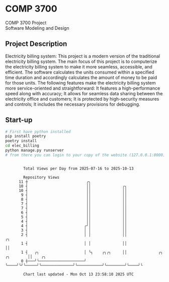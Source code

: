 # COMP 3700
COMP 3700 Project  
Software Modeling and Design
## Project Description
Electricity billing system: This project is a modern version of the traditional electricity billing system. The main focus of this project is to computerize the electricity billing system to make it more seamless, accessible, and efficient. The software calculates the units consumed within a specified time duration and accordingly calculates the amount of money to be paid for those units. The following features make the electricity billing system more service-oriented and straightforward: It features a high-performance speed along with accuracy; It allows for seamless data sharing between the electricity office and customers; It is protected by high-security measures and controls; It includes the necessary provisions for debugging.

## Start-up
```bash
# First have python installed
pip install poetry
poetry install
cd elec_billing
python manage.py runserver
# from there you can login to your copy of the website (127.0.0.1:8000), default creds are admin/admin
```

```

        Total Views per Day from 2025-07-16 to 2025-10-13

        Repository Views
      11 ┼                          ╭╮
      10 ┤                          ││              ╭╮
      10 ┤                          ││              ││
       9 ┤                          ││              ││
       8 ┤                          ││              ││
       7 ┤                          ││              ││
       7 ┤                          ││              ││
       6 ┤                          ││              ││
       5 ┤                          ││              ││
       4 ┤                          ││              ││
       4 ┤                         ╭╯│              ││
       3 ┤                         │ │              ││
       2 ┤                         │ │              ││                                     ╭╮
       1 ┤                         │ │              ││                                     ││
       1 ┤   ╭╮                    │ ╰╮    ╭╮╭╮     ││              ╭╮           ╭╮        ││    ╭╮
       0 ┼───╯╰────────────────────╯  ╰────╯╰╯╰─────╯╰──────────────╯╰───────────╯╰────────╯╰────╯╰

        Chart last updated - Mon Oct 13 23:58:10 2025 UTC
        
```
